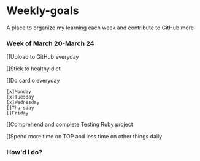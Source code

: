 # Weekly-goals
A place to organize my learning each week and contribute to GitHub more

### Week of March 20-March 24

[]Upload to GitHub everyday

[]Stick to healthy diet

[]Do cardio everyday

    [x]Monday
    [x]Tuesday
    [x]Wednesday
    []Thursday
    []Friday

[]Comprehend and complete Testing Ruby project

[]Spend more time on TOP and less time on other things daily

### How'd I do?

